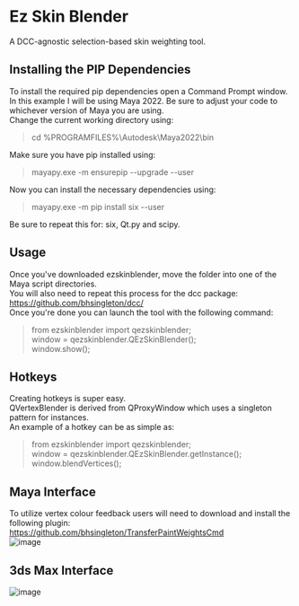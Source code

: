 # Ez Skin Blender
A DCC-agnostic selection-based skin weighting tool.  

## Installing the PIP Dependencies
To install the required pip dependencies open a Command Prompt window.  
In this example I will be using Maya 2022. Be sure to adjust your code to whichever version of Maya you are using.  
Change the current working directory using:  
> cd %PROGRAMFILES%\Autodesk\Maya2022\bin  

Make sure you have pip installed using:  
> mayapy.exe -m ensurepip --upgrade --user  

Now you can install the necessary dependencies using:  
> mayapy.exe -m pip install six --user  

Be sure to repeat this for: six, Qt.py and scipy.  

## Usage
Once you've downloaded ezskinblender, move the folder into one of the Maya script directories.  
You will also need to repeat this process for the dcc package: https://github.com/bhsingleton/dcc/  
Once you're done you can launch the tool with the following command:  
  
> from ezskinblender import qezskinblender;  
> window = qezskinblender.QEzSkinBlender();  
> window.show();  
  
## Hotkeys
Creating hotkeys is super easy.  
QVertexBlender is derived from QProxyWindow which uses a singleton pattern for instances.  
An example of a hotkey can be as simple as:  
  
> from ezskinblender import qezskinblender;  
> window = qezskinblender.QEzSkinBlender.getInstance();  
> window.blendVertices();  
  
## Maya Interface
To utilize vertex colour feedback users will need to download and install the following plugin:  
https://github.com/bhsingleton/TransferPaintWeightsCmd  
![image](https://user-images.githubusercontent.com/11181168/132901302-797e56fe-656c-489b-ba55-0f70898cd6b8.png)
  
## 3ds Max Interface
![image](https://user-images.githubusercontent.com/11181168/132901382-f94ce17a-9c9a-434b-a1c6-d1db5a39acc4.png)
